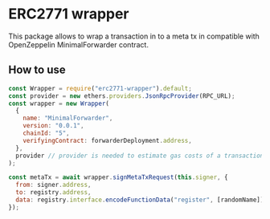 # ERC2771 wrapper

This package allows to wrap a transaction in to a meta tx in compatible with OpenZeppelin MinimalForwarder contract.

## How to use

```javascript
const Wrapper = require("erc2771-wrapper").default;
const provider = new ethers.providers.JsonRpcProvider(RPC_URL);
const wrapper = new Wrapper(
  {
    name: "MinimalForwarder",
    version: "0.0.1",
    chainId: "5",
    verifyingContract: forwarderDeployment.address,
  },
  provider // provider is needed to estimate gas costs of a transaction
);

const metaTx = await wrapper.signMetaTxRequest(this.signer, {
  from: signer.address,
  to: registry.address,
  data: registry.interface.encodeFunctionData("register", [randomName]),
});
```


